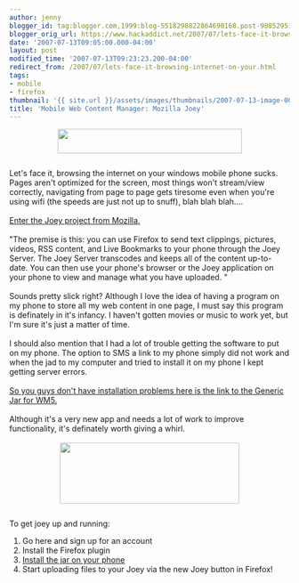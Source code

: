 ```yaml
---
author: jenny
blogger_id: tag:blogger.com,1999:blog-5518298822864690168.post-908529517679294440
blogger_orig_url: https://www.hackaddict.net/2007/07/lets-face-it-browsing-internet-on-your.html
date: '2007-07-13T09:05:00.000-04:00'
layout: post
modified_time: '2007-07-13T09:23:23.200-04:00'
redirect_from: /2007/07/lets-face-it-browsing-internet-on-your.html
tags:
- mobile
- firefox
thumbnail: '{{ site.url }}/assets/images/thumbnails/2007-07-13-image-0000.jpg'
title: 'Mobile Web Content Manager: Mozilla Joey'
---
```


<img alt="" border="0" id="BLOGGER_PHOTO_ID_5086667196109597538" src="{{ site.url }}/assets/images/2007-07-13-image-0000.jpg" style="margin: 0px auto 10px; display: block; text-align: center;  width: 331px; height: 44px;"/><br/>Let's face it, browsing the internet on your windows mobile phone sucks.  Pages aren't optimized for the screen, most things won't stream/view correctly, navigating from page to page gets tiresome even when you're using wifi (the speeds are just not up to snuff), blah blah blah....<br/><br/><a href="http://wiki.mozilla.org/Labs/Joey">Enter the Joey project from Mozilla.</a><br/><br/>"The premise is this: you can use Firefox to send text clippings, pictures, videos, RSS content, and Live Bookmarks to your phone through the Joey Server. The Joey Server transcodes and keeps all of the content up-to-date. You can then use your phone's browser or the Joey application on your phone to view and manage what you have uploaded. "<br/><br/>Sounds pretty slick right?  Although I love the idea of having a program on my phone to store all my web  content in one page, I must say this program is definately in it's infancy.  I haven't gotten movies or music to work yet, but I'm sure it's just a matter of time.<br/><br/>I should also mention that I had a lot of trouble getting the software to put on my phone.  The option to SMS a link to my phone simply did not work and when the jad to my computer and tried to install it on my phone I kept getting server errors.<br/><br/><a href="http://www.divshare.com/download/1249330-e89">So you guys don't have installation problems here is the link to the Generic Jar for WM5.</a><br/><br/>Although it's a very new app and needs a lot of work to improve functionality, it's definately worth giving a whirl.<br/><br/><img alt="" border="0" id="BLOGGER_PHOTO_ID_5086670503234415474" src="{{ site.url }}/assets/images/2007-07-13-image-0001.jpg" style="margin: 0px auto 10px; display: block; text-align: center;  width: 322px; height: 110px;"/><br/>To get joey up and running:<br/><ol><li>Go here and sign up for an account</li><li>Install the Firefox plugin</li><li><a href="http://www.divshare.com/download/1249330-e89">I</a><a href="http://www.divshare.com/download/1249330-e89">nstall the jar on your phone</a></li><li>Start uploading files to your Joey via the new Joey button in Firefox!<br/><br/></li></ol>